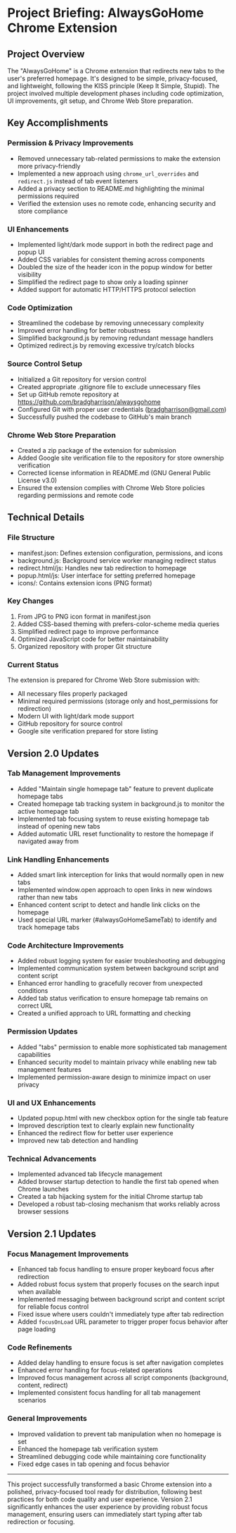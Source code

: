 # Project Briefing: AlwaysGoHome Chrome Extension

## Project Overview

The "AlwaysGoHome" is a Chrome extension that redirects new tabs to the user's preferred homepage. It's designed to be simple, privacy-focused, and lightweight, following the KISS principle (Keep It Simple, Stupid). The project involved multiple development phases including code optimization, UI improvements, git setup, and Chrome Web Store preparation.

## Key Accomplishments

### Permission & Privacy Improvements
- Removed unnecessary tab-related permissions to make the extension more privacy-friendly
- Implemented a new approach using `chrome_url_overrides` and `redirect.js` instead of tab event listeners
- Added a privacy section to README.md highlighting the minimal permissions required
- Verified the extension uses no remote code, enhancing security and store compliance

### UI Enhancements
- Implemented light/dark mode support in both the redirect page and popup UI
- Added CSS variables for consistent theming across components
- Doubled the size of the header icon in the popup window for better visibility
- Simplified the redirect page to show only a loading spinner
- Added support for automatic HTTP/HTTPS protocol selection

### Code Optimization
- Streamlined the codebase by removing unnecessary complexity
- Improved error handling for better robustness
- Simplified background.js by removing redundant message handlers
- Optimized redirect.js by removing excessive try/catch blocks

### Source Control Setup
- Initialized a Git repository for version control
- Created appropriate .gitignore file to exclude unnecessary files
- Set up GitHub remote repository at https://github.com/bradgharrison/alwaysgohome
- Configured Git with proper user credentials (bradgharrison@gmail.com)
- Successfully pushed the codebase to GitHub's main branch

### Chrome Web Store Preparation
- Created a zip package of the extension for submission
- Added Google site verification file to the repository for store ownership verification
- Corrected license information in README.md (GNU General Public License v3.0)
- Ensured the extension complies with Chrome Web Store policies regarding permissions and remote code

## Technical Details

### File Structure
- manifest.json: Defines extension configuration, permissions, and icons
- background.js: Background service worker managing redirect status
- redirect.html/js: Handles new tab redirection to homepage
- popup.html/js: User interface for setting preferred homepage
- icons/: Contains extension icons (PNG format)

### Key Changes
1. From JPG to PNG icon format in manifest.json
2. Added CSS-based theming with prefers-color-scheme media queries
3. Simplified redirect page to improve performance
4. Optimized JavaScript code for better maintainability
5. Organized repository with proper Git structure

### Current Status
The extension is prepared for Chrome Web Store submission with:
- All necessary files properly packaged
- Minimal required permissions (storage only and host_permissions for redirection)
- Modern UI with light/dark mode support
- GitHub repository for source control
- Google site verification prepared for store listing

## Version 2.0 Updates

### Tab Management Improvements
- Added "Maintain single homepage tab" feature to prevent duplicate homepage tabs
- Created homepage tab tracking system in background.js to monitor the active homepage tab
- Implemented tab focusing system to reuse existing homepage tab instead of opening new tabs
- Added automatic URL reset functionality to restore the homepage if navigated away from

### Link Handling Enhancements
- Added smart link interception for links that would normally open in new tabs
- Implemented window.open approach to open links in new windows rather than new tabs
- Enhanced content script to detect and handle link clicks on the homepage
- Used special URL marker (#alwaysGoHomeSameTab) to identify and track homepage tabs

### Code Architecture Improvements
- Added robust logging system for easier troubleshooting and debugging
- Implemented communication system between background script and content script
- Enhanced error handling to gracefully recover from unexpected conditions
- Added tab status verification to ensure homepage tab remains on correct URL
- Created a unified approach to URL formatting and checking

### Permission Updates
- Added "tabs" permission to enable more sophisticated tab management capabilities
- Enhanced security model to maintain privacy while enabling new tab management features
- Implemented permission-aware design to minimize impact on user privacy

### UI and UX Enhancements
- Updated popup.html with new checkbox option for the single tab feature
- Improved description text to clearly explain new functionality
- Enhanced the redirect flow for better user experience
- Improved new tab detection and handling

### Technical Advancements
- Implemented advanced tab lifecycle management
- Added browser startup detection to handle the first tab opened when Chrome launches
- Created a tab hijacking system for the initial Chrome startup tab
- Developed a robust tab-closing mechanism that works reliably across browser sessions

## Version 2.1 Updates

### Focus Management Improvements
- Enhanced tab focus handling to ensure proper keyboard focus after redirection
- Added robust focus system that properly focuses on the search input when available
- Implemented messaging between background script and content script for reliable focus control
- Fixed issue where users couldn't immediately type after tab redirection
- Added `focusOnLoad` URL parameter to trigger proper focus behavior after page loading

### Code Refinements
- Added delay handling to ensure focus is set after navigation completes
- Enhanced error handling for focus-related operations
- Improved focus management across all script components (background, content, redirect)
- Implemented consistent focus handling for all tab management scenarios

### General Improvements
- Improved validation to prevent tab manipulation when no homepage is set
- Enhanced the homepage tab verification system
- Streamlined debugging code while maintaining core functionality
- Fixed edge cases in tab opening and focus behavior

---

This project successfully transformed a basic Chrome extension into a polished, privacy-focused tool ready for distribution, following best practices for both code quality and user experience. Version 2.1 significantly enhances the user experience by providing robust focus management, ensuring users can immediately start typing after tab redirection or focusing. 